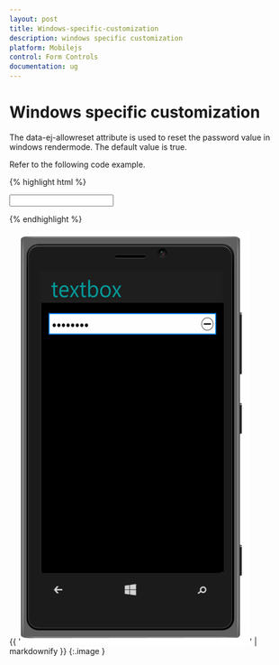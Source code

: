```yaml
---
layout: post
title: Windows-specific-customization
description: windows specific customization
platform: Mobilejs
control: Form Controls
documentation: ug
---
```


# Windows specific customization

The data-ej-allowreset attribute is used to reset the password value in windows rendermode. The default value is true.

Refer to the following code example.

{% highlight html %}



<input id="textbox_sample" data-role="ejmpassword" data-ej-watermarktext="Password" data-ej-rendermode="windows" data-ej-windows-allowreset="true">





{% endhighlight %}



{{ '![C:/Users/labuser/AppData/Local/Temp/SNAGHTMLa514ae.PNG](Windows-specific-customization_images/Windows-specific-customization_img1.png)' | markdownify }}
{:.image }


